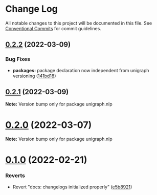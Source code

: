 # Change Log

All notable changes to this project will be documented in this file.
See [Conventional Commits](https://conventionalcommits.org) for commit guidelines.

## [0.2.2](https://github.com/unigraph-dev/unigraph-dev/compare/v0.2.1...v0.2.2) (2022-03-09)


### Bug Fixes

* **packages:** package declaration now independent from unigraph versioning ([141bd18](https://github.com/unigraph-dev/unigraph-dev/commit/141bd18adb1734db6b3d0280e0bd1104feca1adf))





## [0.2.1](https://github.com/unigraph-dev/unigraph-dev/compare/v0.2.0...v0.2.1) (2022-03-09)

**Note:** Version bump only for package unigraph.nlp





# [0.2.0](https://github.com/unigraph-dev/unigraph-dev/compare/v0.1.0...v0.2.0) (2022-03-07)

**Note:** Version bump only for package unigraph.nlp





# [0.1.0](https://github.com/unigraph-dev/unigraph-dev/compare/v0.1.10...v0.1.0) (2022-02-21)


### Reverts

* Revert "docs: changelogs initialized properly" ([e5b8921](https://github.com/unigraph-dev/unigraph-dev/commit/e5b89215d19fb7478cd76898e6473544f21c773e))
